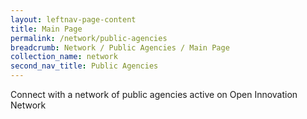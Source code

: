 ```yaml
---
layout: leftnav-page-content
title: Main Page
permalink: /network/public-agencies
breadcrumb: Network / Public Agencies / Main Page
collection_name: network
second_nav_title: Public Agencies
---
```


Connect with a network of public agencies active on Open Innovation Network
